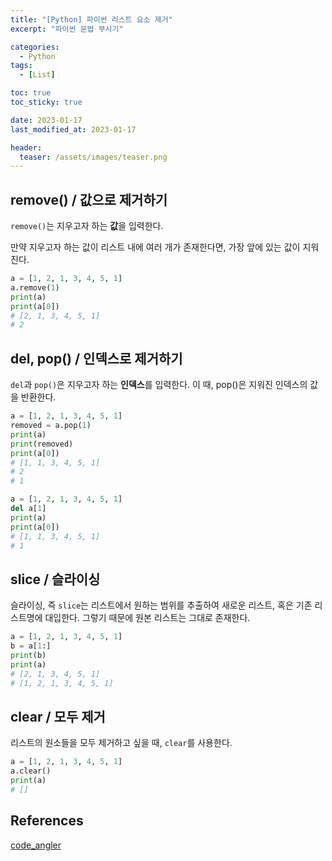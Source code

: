 ```yaml
---
title: "[Python] 파이썬 리스트 요소 제거"
excerpt: "파이썬 문법 부시기"

categories:
  - Python
tags:
  - [List]

toc: true
toc_sticky: true

date: 2023-01-17
last_modified_at: 2023-01-17

header:
  teaser: /assets/images/teaser.png
---
```


## remove() / 값으로 제거하기

`remove()`는 지우고자 하는 **값**을 입력한다.

만약 지우고자 하는 값이 리스트 내에 여러 개가 존재한다면, 가장 앞에 있는 값이 지워진다. 

```py
a = [1, 2, 1, 3, 4, 5, 1]
a.remove(1)
print(a)
print(a[0])
# [2, 1, 3, 4, 5, 1]
# 2
```

## del, pop() / 인덱스로 제거하기

`del`과 `pop()`은 지우고자 하는 **인덱스**를 입력한다. 이 때, pop()은 지워진 인덱스의 값을 반환한다.

```py
a = [1, 2, 1, 3, 4, 5, 1]
removed = a.pop(1)
print(a) 
print(removed) 
print(a[0])
# [1, 1, 3, 4, 5, 1] 
# 2 
# 1
```

```py
a = [1, 2, 1, 3, 4, 5, 1] 
del a[1]
print(a) 
print(a[0])
# [1, 1, 3, 4, 5, 1] 
# 1
```

## slice / 슬라이싱

슬라이싱, 즉 `slice`는 리스트에서 원하는 범위를 추출하여 새로운 리스트, 혹은 기존 리스트명에 대입한다. 그렇기 때문에 원본 리스트는 그대로 존재한다.

```py
a = [1, 2, 1, 3, 4, 5, 1]
b = a[1:]
print(b)
print(a)
# [2, 1, 3, 4, 5, 1]
# [1, 2, 1, 3, 4, 5, 1]
```

## clear / 모두 제거

리스트의 원소들을 모두 제거하고 싶을 때, `clear`를 사용한다.

```py
a = [1, 2, 1, 3, 4, 5, 1]
a.clear()
print(a)
# []
```

## References

[code_angler](https://velog.io/@code_angler/%ED%8C%8C%EC%9D%B4%EC%8D%AC-%EB%A6%AC%EC%8A%A4%ED%8A%B8-%EC%9A%94%EC%86%8C-%EC%A0%9C%EA%B1%B0%ED%95%98%EA%B8%B0)